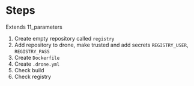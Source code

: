 # Steps

Extends 11_parameters

1. Create empty repository called `registry`
1. Add repository to drone, make trusted and add secrets `REGISTRY_USER`, `REGISTRY_PASS`
1. Create `Dockerfile`
1. Create `.drone.yml`
1. Check build
1. Check registry
